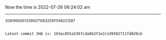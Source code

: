 Now the time is 2022-07-26 06:24:02 am

---

<small>2081990951339927108325911149221287</small>

```txt

Latest commit SHA is: 163ac855a5367cda8b3f1e2c1d9582711fd020cb
```
